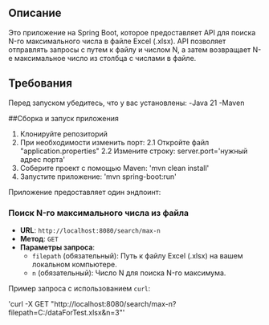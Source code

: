 ## Описание

Это приложение на Spring Boot, которое предоставляет API для поиска N-го максимального числа в файле Excel (.xlsx). API позволяет отправлять запросы с путем к файлу и числом N, а затем возвращает N-е максимальное число из столбца с числами в файле.

## Требования

Перед запуском убедитесь, что у вас установлены:
-Java 21
-Maven

##Сборка и запуск приложения

1. Клонируйте репозиторий
2. При необходимости изменить порт:
  2.1 Откройте файл "application.properties"
  2.2 Измените строку: server.port='нужный адрес порта'
3. Соберите проект с помощью Maven: 'mvn clean install'
4. Запустите приложение: 'mvn spring-boot:run'

Приложение предоставляет один эндпоинт:

### Поиск N-го максимального числа из файла
- **URL**: `http://localhost:8080/search/max-n`
- **Метод**: `GET`
- **Параметры запроса**:
    - `filepath` (обязательный): Путь к файлу Excel (.xlsx) на вашем локальном компьютере.
    - `n` (обязательный): Число N для поиска N-го максимума.
  
Пример запроса с использованием `curl`:

'curl -X GET "http://localhost:8080/search/max-n?filepath=C:/dataForTest.xlsx&n=3"'
